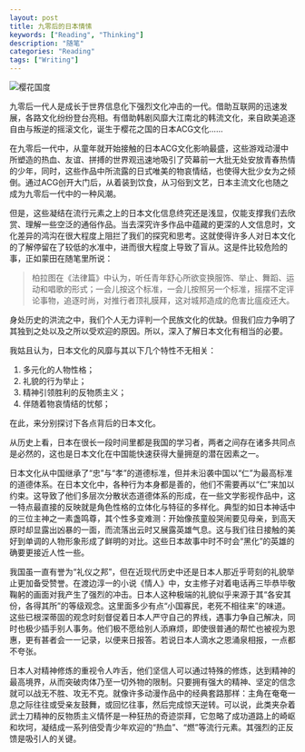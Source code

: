 ```yaml
---
layout: post
title: 九零后的日本情愫
keywords: ["Reading", "Thinking"]
description: "随笔"
categories: "Reading"
tags: ["Writing"]
---
```


![樱花国度](http://upload-images.jianshu.io/upload_images/2160769-8275c6ea638b8e52.jpg)

九零后一代人是成长于世界信息化下强烈文化冲击的一代。借助互联网的迅速发展，各路文化纷纷登台亮相。有借助韩剧风靡大江南北的韩流文化，来自欧美追逐自由与叛逆的摇滚文化，诞生于樱花之国的日本ACG文化……

在九零后一代中，从童年就开始接触的日本ACG文化影响最盛，这些游戏动漫中所塑造的热血、友谊、拼搏的世界观迅速地吸引了荧幕前一大批无处安放青春热情的少年，同时，这些作品中所流露的日式唯美的物哀情结，也使得大批少女为之倾倒。通过ACG创开大门后，从着装到饮食，从习俗到文艺，日本主流文化也随之成为九零后一代中的一种风潮。

但是，这些凝结在流行元素之上的日本文化信息终究还是浅显，仅能支撑我们去欣赏、理解一些空泛的通俗作品。当去深究许多作品中蕴藏的更深的人文信息时，文化差异的鸿沟在很大程度上阻拦了我们的探究和思考。这就使得许多人对日本文化的了解停留在了较低的水准中，进而很大程度上导致了盲从。这是件比较危险的事，正如蒙田在随笔里所说：
> 柏拉图在《法律篇》中认为，听任青年舒心所欲变换服饰、举止、舞蹈、运动和唱歌的形式；一会儿按这个标准，一会儿按照另一个标准，摇摆不定评论事物，追逐时尚，对推行者顶礼膜拜，这对城邦造成的危害比瘟疫还大。

身处历史的洪流之中，我们个人无力评判一个民族文化的优缺。但我们应力争明了其独到之处以及之所以受欢迎的原因。所以，深入了解日本文化有相当的必要。

我姑且认为，日本文化的风靡与其以下几个特性不无相关：
1. 多元化的人物性格；
2. 礼貌的行为举止；
3. 精神引领胜利的反物质主义；
4. 伴随着物哀情结的忧郁；

在此，来分别探讨下各点背后的日本文化。

从历史上看，日本在很长一段时间里都是我国的学习者，两者之间存在诸多共同点是必然的，这也是日本文化在中国能快速获得大量拥趸的潜在因素之一。

日本文化从中国继承了“忠”与“孝”的道德标准，但并未沿袭中国以“仁”为最高标准的道德体系。在日本文化中，各种行为本身都是善的，他们不需要再以“仁”来加以约束。这导致了他们多层次分散状态道德体系的形成，在一些文学影视作品中，这一特点最直接的反映就是角色性格的立体化与特征的多样化。典型的如日本神话中的三位主神之一素盏鸣尊，其个性多变难测：开始像孩童般哭闹要见母亲，到高天原时却显露出凶暴的一面，而流落出云时又展露英雄气息。这与我们往日接触的美好到单调的人物形象形成了鲜明的对比。这些日本故事中时不时会“黑化”的英雄的确要更接近人性一些。

我国虽一直有誉为“礼仪之邦”，但在近现代历史中还是日本人那近乎苛刻的礼貌举止更加备受赞誉。在渡边淳一的小说《情人》中，女主修子对着电话再三毕恭毕敬鞠躬的画面对我产生了强烈的冲击。日本人这种极端的礼貌似乎来源于其“各安其份，各得其所”的等级观念。这里面多少有点“小国寡民，老死不相往来”的味道。这些已根深蒂固的观念时刻督促着日本人严守自己的界线，遇事力争自己解决，同时也极少插手别人事务。他们极不愿给别人添麻烦，即使很普通的帮忙也被视为恩惠，更有甚者会一一记录，以便来日报答。若说日本人滴水之恩涌泉相报，一点都不夸张。

日本人对精神修炼的重视令人咋舌，他们坚信人可以通过特殊的修炼，达到精神的最高境界，从而突破肉体乃至一切外物的限制。只要拥有强大的精神、坚定的信念就可以战无不胜、攻无不克。就像许多动漫作品中的经典套路那样：主角在奄奄一息之际往往或受亲友鼓舞，或回忆往事，然后完成惊天逆转。可以说，此类夹杂着武士刀精神的反物质主义情怀是一种狂热的奇迹崇拜，它忽略了成功道路上的崎岖和坎坷，凝结成一系列倍受青少年欢迎的“热血”、“燃”等流行元素。其强烈的正反馈是吸引人的关键。
